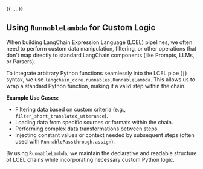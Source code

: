 {{ ... }}

## Using `RunnableLambda` for Custom Logic

When building LangChain Expression Language (LCEL) pipelines, we often need to perform custom data manipulation, filtering, or other operations that don't map directly to standard LangChain components (like Prompts, LLMs, or Parsers).

To integrate arbitrary Python functions seamlessly into the LCEL pipe (`|`) syntax, we use `langchain_core.runnables.RunnableLambda`. This allows us to wrap a standard Python function, making it a valid step within the chain.

**Example Use Cases:**

*   Filtering data based on custom criteria (e.g., `filter_short_translated_utterance`).
*   Loading data from specific sources or formats within the chain.
*   Performing complex data transformations between steps.
*   Injecting constant values or context needed by subsequent steps (often used with `RunnablePassthrough.assign`).

By using `RunnableLambda`, we maintain the declarative and readable structure of LCEL chains while incorporating necessary custom Python logic.